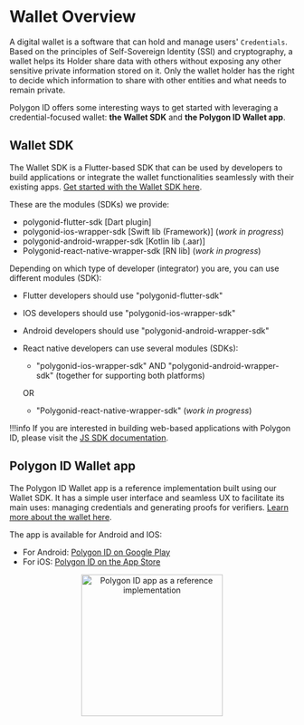 # Wallet Overview

A digital wallet is a software that can hold and manage users' `Credentials`. Based on the principles of Self-Sovereign Identity (SSI) and cryptography, a wallet helps its Holder share data with others without exposing any other sensitive private information stored on it. Only the wallet holder has the right to decide which information to share with other entities and what needs to remain private. 

Polygon ID offers some interesting ways to get started with leveraging a credential-focused wallet: **the Wallet SDK** and **the Polygon ID Wallet app**.

## Wallet SDK

The Wallet SDK is a Flutter-based SDK that can be used by developers to build applications or integrate the wallet functionalities seamlessly with their existing apps. [Get started with the Wallet SDK here](wallet-sdk/polygonid-sdk/polygonid-sdk-overview.md).

These are the modules (SDKs) we provide:

- polygonid-flutter-sdk \[Dart plugin\]
- polygonid-ios-wrapper-sdk \[Swift lib (Framework)\] (_work in progress_)
- polygonid-android-wrapper-sdk \[Kotlin lib (.aar)\]
- Polygonid-react-native-wrapper-sdk \[RN lib\] (_work in progress_)

Depending on which type of developer (integrator) you are, you can use different modules (SDK):

- Flutter developers should use "polygonid-flutter-sdk"
- IOS developers should use "polygonid-ios-wrapper-sdk"
- Android developers should use "polygonid-android-wrapper-sdk"
- React native developers can use several modules (SDKs): 
    - "polygonid-ios-wrapper-sdk" AND "polygonid-android-wrapper-sdk" (together for supporting both platforms)
    
    OR 
    
    - "Polygonid-react-native-wrapper-sdk" (_work in progress_)

!!!info
    If you are interested in building web-based applications with Polygon ID, please visit the [JS SDK documentation](../js-sdk/js-sdk-overview.md). 

## Polygon ID Wallet app

The Polygon ID Wallet app is a reference implementation built using our Wallet SDK. It has a simple user interface and seamless UX to facilitate its main uses: managing credentials and generating proofs for verifiers. [Learn more about the wallet here](wallet-sdk/polygonid-app.md). 

The app is available for Android and IOS: 

- For Android: <a href="https://play.google.com/store/apps/details?id=com.polygonid.wallet" target="_blank">Polygon ID on Google Play</a>
- For iOS: <a href="https://apps.apple.com/us/app/polygon-id/id1629870183" target="_blank">Polygon ID on the App Store</a>

<div align="center">
<img src="../../imgs/wallet/wallet-main-page.jpeg" alt="Polygon ID app as a reference implementation" width="250" align="center" />
</div>
<br>

